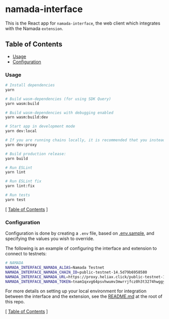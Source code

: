 # namada-interface

This is the React app for `namada-interface`, the web client which integrates with the Namada `extension`.

## Table of Contents

- [Usage](#usage)
- [Configuration](#configuration)

### Usage

```bash
# Install dependencies
yarn

# Build wasm-dependencies (for using SDK Query)
yarn wasm:build

# Build wasm-dependencies with debugging enabled
yarn wasm:build:dev

# Start app in development mode
yarn dev:local

# If you are running chains locally, it is recommended that you instead proxy RPC requests:
yarn dev:proxy

# Build production release:
yarn build

# Run ESLint
yarn lint

# Run ESLint fix
yarn lint:fix

# Run tests
yarn test
```

[ [Table of Contents](#table-of-contents) ]

### Configuration

Configuration is done by creating a `.env` file, based on [.env.sample](./.env.sample), and specifying the values you wish to override.

The following is an example of configuring the interface and extension to connect to testnets:

```bash
# NAMADA
NAMADA_INTERFACE_NAMADA_ALIAS=Namada Testnet
NAMADA_INTERFACE_NAMADA_CHAIN_ID=public-testnet-14.5d79b6958580
NAMADA_INTERFACE_NAMADA_URL=https://proxy.heliax.click/public-testnet-14.5d79b6958580/
NAMADA_INTERFACE_NAMADA_TOKEN=tnam1qxvg64psvhwumv3mwrrjfcz0h3t3274hwggyzcee
```

For more details on setting up your local environment for integration between the interface and the extension, see the [README.md](../../README.md) at the root of this repo.

[ [Table of Contents](#table-of-contents) ]
